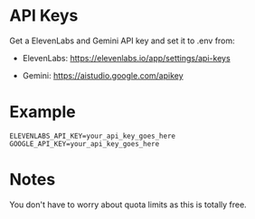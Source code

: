 # API Keys
Get a ElevenLabs and Gemini API key and set it to .env from:
- ElevenLabs: https://elevenlabs.io/app/settings/api-keys

- Gemini: https://aistudio.google.com/apikey

# Example
```
ELEVENLABS_API_KEY=your_api_key_goes_here
GOOGLE_API_KEY=your_api_key_goes_here
```

# Notes
You don't have to worry about quota limits as this is totally free.
